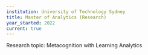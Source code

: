 ```yaml
---
institution: University of Technology Sydney
title: Master of Analytics (Research)
year_started: 2022
current: true
---
```


Research topic: Metacognition with Learning Analytics
